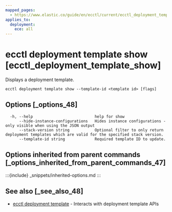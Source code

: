 ```yaml
---
mapped_pages:
  - https://www.elastic.co/guide/en/ecctl/current/ecctl_deployment_template_show.html
applies_to:
  deployment:
    ece: all
---
```


# ecctl deployment template show [ecctl_deployment_template_show]

Displays a deployment template.

```
ecctl deployment template show --template-id <template id> [flags]
```


## Options [_options_48]

```
  -h, --help                           help for show
      --hide-instance-configurations   Hides instance configurations - only visible when using the JSON output
      --stack-version string           Optional filter to only return deployment templates which are valid for the specified stack version.
      --template-id string             Required template ID to update.
```


## Options inherited from parent commands [_options_inherited_from_parent_commands_47]

:::{include} _snippets/inherited-options.md
:::


## See also [_see_also_48]

* [ecctl deployment template](/reference/ecctl_deployment_template.md)	 - Interacts with deployment template APIs

